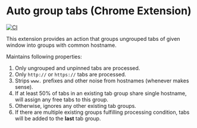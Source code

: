 # Auto group tabs (Chrome Extension)

[![CI](https://github.com/mkaput/chrome-extension-auto-group-tabs/actions/workflows/ci.yml/badge.svg)](https://github.com/mkaput/chrome-extension-auto-group-tabs/actions/workflows/ci.yml)

This extension provides an action that groups ungrouped tabs of given window into groups with common
hostname.

Maintains following properties:

1. Only ungrouped and unpinned tabs are processed.
1. Only `http://` or `https://` tabs are processed.
1. Strips `www.` prefixes and other noise from hostnames (whenever makes sense).
1. If at least 50% of tabs in an existing tab group share single hostname, will assign any free tabs
   to this group.
1. Otherwise, ignores any other existing tab groups.
1. If there are multiple existing groups fulfilling processing condition, tabs will be added to
   the **last** tab group.
